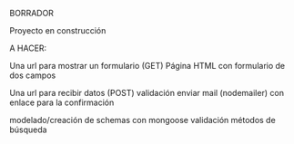 BORRADOR

Proyecto en construcción

A HACER:

Una url para mostrar un formulario (GET)
Página HTML con formulario de dos campos

Una url para recibir datos (POST)
validación
enviar mail (nodemailer) con enlace para la confirmación

modelado/creación de schemas con mongoose
validación
métodos de búsqueda